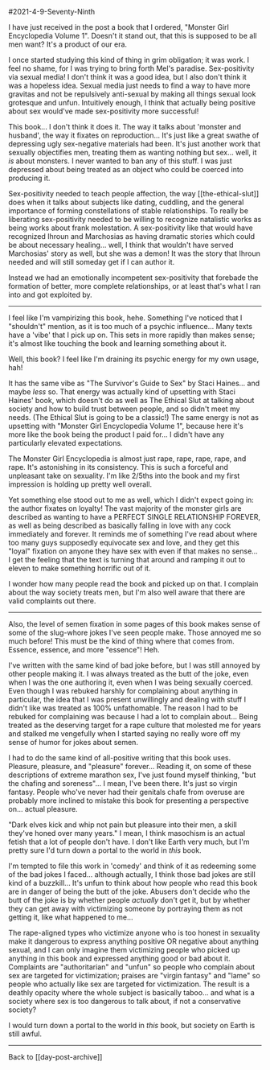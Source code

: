 #2021-4-9-Seventy-Ninth

I have just received in the post a book that I ordered, "Monster Girl Encyclopedia Volume 1".  Doesn't it stand out, that this is supposed to be all men want?  It's a product of our era.

I once started studying this kind of thing in grim obligation; it was work.  I feel no shame, for I was trying to bring forth Mel's paradise.  Sex-positivity via sexual media!  I don't think it was a good idea, but I also don't think it was a hopeless idea.  Sexual media just needs to find a way to have more gravitas and not be repulsively anti-sexual by making all things sexual look grotesque and unfun.  Intuitively enough, I think that actually being positive about sex would've made sex-positivity more successful!

This book...  I don't think it does it.  The way it talks about 'monster and husband', the way it fixates on reproduction...  It's just like a great swathe of depressing ugly sex-negative materials had been.  It's just another work that sexually objectifies men, treating them as wanting nothing but sex...  well, it *is* about monsters.  I never wanted to ban any of this stuff.  I was just depressed about being treated as an object who could be coerced into producing it.

Sex-positivity needed to teach people affection, the way [[the-ethical-slut]] does when it talks about subjects like dating, cuddling, and the general importance of forming constellations of stable relationships.  To really be liberating sex-positivity needed to be willing to recognize natalistic works as being works about frank molestation.  A sex-positivity like that would have recognized Ihroun and Marchosias as having dramatic stories which could be about necessary healing... well, I think that wouldn't have served Marchosias' story as well, but she was a demon!  It was the story that Ihroun needed and will still someday get if I can author it.

Instead we had an emotionally incompetent sex-positivity that forebade the formation of better, more complete relationships, or at least that's what I ran into and got exploited by.

---
I feel like I'm vampirizing this book, hehe.  Something I've noticed that I "shouldn't" mention, as it is too much of a psychic influence...  Many texts have a 'vibe' that I pick up on.  This sets in more rapidly than makes sense; it's almost like touching the book and learning something about it.

Well, this book?  I feel like I'm draining its psychic energy for my own usage, hah!

It has the same vibe as "The Survivor's Guide to Sex" by Staci Haines... and maybe *less* so.  That energy was actually kind of upsetting with Staci Haines' book, which doesn't do as well as The Ethical Slut at talking about society and how to build trust between people, and so didn't meet my needs.  (The Ethical Slut is going to be a classic!)  The same energy is not as upsetting with "Monster Girl Encyclopedia Volume 1", because here it's more like the book being the product I paid for...  I didn't have any particularly elevated expectations.

The Monster Girl Encyclopedia is almost just rape, rape, rape, rape, and rape.  It's astonishing in its consistency.  This is such a forceful and unpleasant take on sexuality.  I'm like 2/5ths into the book and my first impression is holding up pretty well overall.

Yet something else stood out to me as well, which I didn't expect going in: the author fixates on loyalty!  The vast majority of the monster girls are described as wanting to have a PERFECT SINGLE RELATIONSHIP FOREVER, as well as being described as basically falling in love with any cock immediately and forever.  It reminds me of something I've read about where too many guys supposedly equivocate sex and love, and they get this "loyal" fixation on anyone they have sex with even if that makes no sense...  I get the feeling that the text is turning that around and ramping it out to eleven to make something horrific out of it.

I wonder how many people read the book and picked up on that.  I complain about the way society treats men, but I'm also well aware that there are valid complaints out there.

---
Also, the level of semen fixation in some pages of this book makes sense of some of the slug-whore jokes I've seen people make.  Those annoyed me so much before!  This must be the kind of thing where that comes from.  Essence, essence, and more "essence"!  Heh.

I've written with the same kind of bad joke before, but I was still annoyed by other people making it.  I was always treated as the butt of the joke, even when I was the one authoring it, even when I was being sexually coerced.  Even though I was rebuked harshly for complaining about anything in particular, the idea that I was present unwillingly and dealing with stuff I didn't like was treated as 100% unfathomable.  The reason I had to be rebuked for complaining was because I had a lot to complain about...  Being treated as the deserving target for a rape culture that molested me for years and stalked me vengefully when I started saying no really wore off my sense of humor for jokes about semen.

I had to do the same kind of all-positive writing that this book uses.  Pleasure, pleasure, and "pleasure" forever...  Reading it, on some of these descriptions of extreme marathon sex, I've just found myself thinking, "but the chafing and soreness"...  I mean, I've been there.  It's just so virgin fantasy.  People who've never had their genitals chafe from overuse are probably more inclined to mistake this book for presenting a perspective on... actual pleasure.

"Dark elves kick and whip not pain but pleasure into their men, a skill they've honed over many years."  I mean, I think masochism is an actual fetish that a lot of people don't have.  I don't like Earth very much, but I'm pretty sure I'd turn down a portal to the world in *this* book.

I'm tempted to file this work in 'comedy' and think of it as redeeming some of the bad jokes I faced... although actually, I think those bad jokes are still kind of a buzzkill...  It's unfun to think about how people who read this book are in danger of being the butt of the joke.  Abusers don't decide who the butt of the joke is by whether people *actually* don't get it, but by whether they can get away with victimizing someone by portraying them as not getting it, like what happened to me...

The rape-aligned types who victimize anyone who is too honest in sexuality make it dangerous to express anything positive OR negative about anything sexual, and I can only imagine them victimizing people who picked up anything in this book and expressed anything good or bad about it.  Complaints are "authoritarian" and "unfun" so people who complain about sex are targeted for victimization; praises are "virgin fantasy" and "lame" so people who actually like sex are targeted for victimization.  The result is a deathly opacity where the whole subject is basically taboo... and what is a society where sex is too dangerous to talk about, if not a conservative society?

I would turn down a portal to the world in *this* book, but society on Earth is still awful.

---
Back to [[day-post-archive]]
